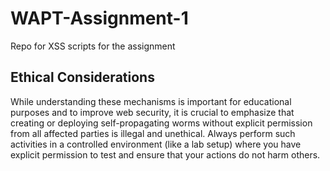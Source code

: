 # WAPT-Assignment-1
Repo for XSS scripts for the assignment

## Ethical Considerations
While understanding these mechanisms is important for educational purposes and to improve web security, it is crucial to emphasize that creating or deploying self-propagating worms without explicit permission from all affected parties is illegal and unethical. Always perform such activities in a controlled environment (like a lab setup) where you have explicit permission to test and ensure that your actions do not harm others.
